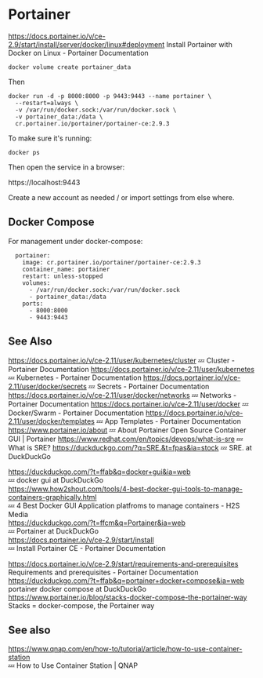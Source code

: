 # Portainer


https://docs.portainer.io/v/ce-2.9/start/install/server/docker/linux#deployment
Install Portainer with Docker on Linux - Portainer Documentation  

```
docker volume create portainer_data
```

Then

```
docker run -d -p 8000:8000 -p 9443:9443 --name portainer \
  --restart=always \
  -v /var/run/docker.sock:/var/run/docker.sock \
  -v portainer_data:/data \
  cr.portainer.io/portainer/portainer-ce:2.9.3
```

To make sure it's running:

```
docker ps 
```

Then open the service in a browser:

https://localhost:9443

Create a new account as needed / or import settings from else where. 


## Docker Compose

For management under docker-compose:

```
  portainer:
    image: cr.portainer.io/portainer/portainer-ce:2.9.3
    container_name: portainer
    restart: unless-stopped
    volumes:
      - /var/run/docker.sock:/var/run/docker.sock
      - portainer_data:/data
    ports:
      - 8000:8000
      - 9443:9443 
```


## See Also

https://docs.portainer.io/v/ce-2.11/user/kubernetes/cluster
💤 Cluster - Portainer Documentation
https://docs.portainer.io/v/ce-2.11/user/kubernetes
💤 Kubernetes - Portainer Documentation
https://docs.portainer.io/v/ce-2.11/user/docker/secrets
💤 Secrets - Portainer Documentation
https://docs.portainer.io/v/ce-2.11/user/docker/networks
💤 Networks - Portainer Documentation
https://docs.portainer.io/v/ce-2.11/user/docker
💤 Docker/Swarm - Portainer Documentation
https://docs.portainer.io/v/ce-2.11/user/docker/templates
💤 App Templates - Portainer Documentation
https://www.portainer.io/about
💤 About Portainer Open Source Container GUI | Portainer
https://www.redhat.com/en/topics/devops/what-is-sre
💤 What is SRE?
https://duckduckgo.com/?q=SRE.&t=fpas&ia=stock
💤 SRE. at DuckDuckGo


https://duckduckgo.com/?t=ffab&q=docker+gui&ia=web  
💤 docker gui at DuckDuckGo  
https://www.how2shout.com/tools/4-best-docker-gui-tools-to-manage-containers-graphically.html  
💤 4 Best Docker GUI Application platfroms to manage containers - H2S Media  
https://duckduckgo.com/?t=ffcm&q=Portainer&ia=web  
💤 Portainer at DuckDuckGo  
https://docs.portainer.io/v/ce-2.9/start/install  
💤 Install Portainer CE - Portainer Documentation  

https://docs.portainer.io/v/ce-2.9/start/requirements-and-prerequisites  
Requirements and prerequisites - Portainer Documentation  
https://duckduckgo.com/?t=ffab&q=portainer+docker+compose&ia=web  
portainer docker compose at DuckDuckGo  
https://www.portainer.io/blog/stacks-docker-compose-the-portainer-way  
Stacks = docker-compose, the Portainer way  



## See also

https://www.qnap.com/en/how-to/tutorial/article/how-to-use-container-station  
💤 How to Use Container Station | QNAP  
